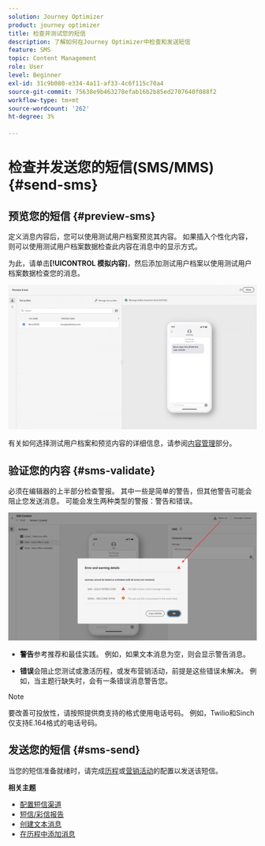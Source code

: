 ```yaml
---
solution: Journey Optimizer
product: journey optimizer
title: 检查并测试您的短信
description: 了解如何在Journey Optimizer中检查和发送短信
feature: SMS
topic: Content Management
role: User
level: Beginner
exl-id: 31c9b080-e334-4a11-af33-4c6f115c70a4
source-git-commit: 75638e9b463278efab16b2b85ed2707640f088f2
workflow-type: tm+mt
source-wordcount: '262'
ht-degree: 3%

---
```


# 检查并发送您的短信(SMS/MMS){#send-sms}

## 预览您的短信 {#preview-sms}

定义消息内容后，您可以使用测试用户档案预览其内容。 如果插入个性化内容，则可以使用测试用户档案数据检查此内容在消息中的显示方式。

为此，请单击&#x200B;**[!UICONTROL 模拟内容]**，然后添加测试用户档案以使用测试用户档案数据检查您的消息。

![](assets/sms_preview_2.png)

有关如何选择测试用户档案和预览内容的详细信息，请参阅[内容管理](../content-management/preview-test.md)部分。

## 验证您的内容 {#sms-validate}

必须在编辑器的上半部分检查警报。 其中一些是简单的警告，但其他警告可能会阻止您发送消息。 可能会发生两种类型的警报：警告和错误。

![](assets/sms-alert-button.png)

* **警告**&#x200B;参考推荐和最佳实践。 例如，如果文本消息为空，则会显示警告消息。

* **错误**&#x200B;会阻止您测试或激活历程，或发布营销活动，前提是这些错误未解决。 例如，当主题行缺失时，会有一条错误消息警告您。


>[!NOTE]
>
> 要改善可投放性，请按照提供商支持的格式使用电话号码。 例如，Twilio和Sinch仅支持E.164格式的电话号码。

## 发送您的短信 {#sms-send}

当您的短信准备就绪时，请完成[历程](../building-journeys/journey-gs.md)或[营销活动](../campaigns/create-campaign.md)的配置以发送该短信。

**相关主题**

* [配置短信渠道](sms-configuration.md)
* [短信/彩信报告](../reports/journey-global-report.md#sms-global)
* [创建文本消息](create-sms.md)
* [在历程中添加消息](../building-journeys/journeys-message.md)
